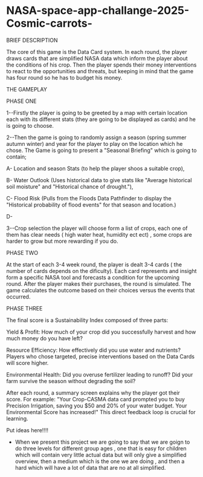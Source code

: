 # NASA-space-app-challange-2025-Cosmic-carrots-

BRIEF DESCRIPTION

The core of this game is the Data Card system. In each round, the player draws cards that are simplified NASA data which inform the player about the conditions of his crop. Then the player spends their money interventions to react to the opportunities and threats, but keeping in mind that the game has four round so he has to budget his money.


THE GAMEPLAY


PHASE ONE 


1--Firstly the player is going to be greeted by a map with certain location each with its different stats (they are going to be displayed as cards) and he is going to choose.

2--Then the game is going to randomly assign a season (spring summer autumn winter) and year for the player to play on the location which he chose.
The Game is going to present a "Seasonal Briefing" which is going to contain; 

A- Location and season Stats (to help the player shoos a suitable crop),

B- Water Outlook (Uses historical data to give stats like "Average historical soil moisture" and "Historical chance of drought."),

C- Flood Risk (Pulls from the Floods Data Pathfinder to display the "Historical probability of flood events" for that season and location.)

D- 

3--Crop selection the player will choose form a list of crops, each one of them has clear needs ( high water heat, humidity ect ect) , some crops are harder to grow but more rewarding if you do.


PHASE TWO 

At the start of each 3-4 week round, the player is dealt 3-4 cards ( the number of cards depends on the dificulty). Each card represents and insight form a specific NASA tool and forecasts a condition for the upcoming round.
After the player makes their purchases, the round is simulated. The game calculates the outcome based on their choices versus the events that occurred.


PHASE THREE




The final score is a Sustainability Index composed of three parts:


Yield & Profit: How much of your crop did you successfully harvest and how much money do you have left?


Resource Efficiency: How effectively did you use water and nutrients? Players who chose targeted, precise interventions based on the Data Cards will score higher.


Environmental Health: Did you overuse fertilizer leading to runoff? Did your farm survive the season without degrading the soil?


After each round, a summary screen explains why the player got their score. For example: "Your Crop-CASMA data card prompted you to buy Precision Irrigation, saving you $50 and 20% of your water budget. Your Environmental Score has increased!" This direct feedback loop is crucial for learning.






Put ideas here!!!!
- When we present this project we are going to say that we are goign to do three levels for different group ages , one that is easy for children which will contain very little actual data but will only give a simplified overview, then a medium which is the one we are doing , and then a hard which will have a lot of data that are no at all simplified.









